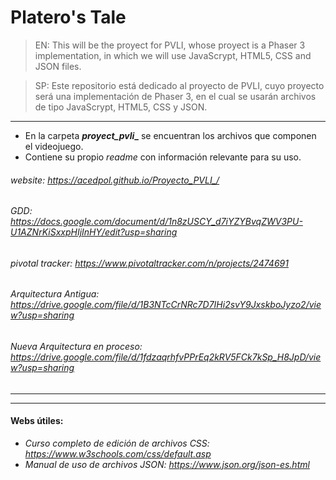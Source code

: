 # Platero's Tale
 > EN: This will be the proyect for PVLI, whose proyect is a Phaser 3 implementation, in which we will use JavaScrypt, HTML5, CSS and JSON files. 
 
 > SP: Este repositorio está dedicado al proyecto de PVLI, cuyo proyecto será una implementación de Phaser 3, en el cual se usarán archivos de tipo JavaScrypt, HTML5, CSS y JSON.
 ___
 - En la carpeta **_proyect_pvli__** se encuentran los archivos que componen el videojuego.
 - Contiene su propio _readme_ con información relevante para su uso.
 
 ###### website: https://acedpol.github.io/Proyecto_PVLI_/

 ###### GDD: https://docs.google.com/document/d/1n8zUSCY_d7iYZYBvqZWV3PU-U1AZNrKiSxxpHIjInHY/edit?usp=sharing
 
 ###### pivotal tracker: https://www.pivotaltracker.com/n/projects/2474691

 ###### Arquitectura Antigua: https://drive.google.com/file/d/1B3NTcCrNRc7D7IHi2svY9JxskboJyzo2/view?usp=sharing

 ###### Nueva Arquitectura en proceso: https://drive.google.com/file/d/1fdzaqrhfvPPrEq2kRV5FCk7kSp_H8JpD/view?usp=sharing
 
 ___
 ___
 
 #### Webs útiles:
 
 - *Curso completo de edición de archivos CSS: https://www.w3schools.com/css/default.asp*
 - *Manual de uso de archivos JSON: https://www.json.org/json-es.html*
